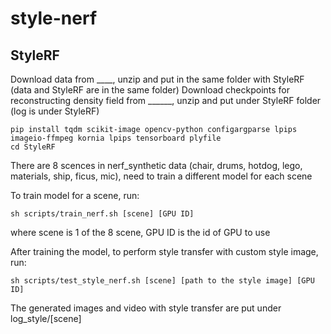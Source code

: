 # style-nerf

## StyleRF

Download data from ____, unzip and put in the same folder with StyleRF (data and StyleRF are in the same folder)
Download checkpoints for reconstructing density field from ______, unzip and put under StyleRF folder (log is under StyleRF)

```
pip install tqdm scikit-image opencv-python configargparse lpips imageio-ffmpeg kornia lpips tensorboard plyfile
cd StyleRF
```

There are 8 scences in nerf_synthetic data (chair, drums, hotdog, lego, materials, ship, ficus, mic), need to train a different model for each scene

To train model for a scene, run:

```
sh scripts/train_nerf.sh [scene] [GPU ID] 
```

where scene is 1 of the 8 scene, GPU ID is the id of GPU to use

After training the model, to perform style transfer with custom style image, run:

```
sh scripts/test_style_nerf.sh [scene] [path to the style image] [GPU ID]
```

The generated images and video with style transfer are put under log_style/[scene]